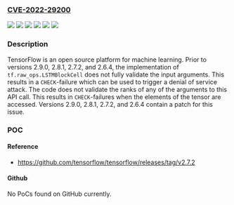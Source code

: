 ### [CVE-2022-29200](https://cve.mitre.org/cgi-bin/cvename.cgi?name=CVE-2022-29200)
![](https://img.shields.io/static/v1?label=Product&message=tensorflow&color=blue)
![](https://img.shields.io/static/v1?label=Version&message=%3C%202.6.4%20&color=brightgreen)
![](https://img.shields.io/static/v1?label=Version&message=%3E%3D%202.7.0rc0%2C%20%3C%202.7.2%20&color=brightgreen)
![](https://img.shields.io/static/v1?label=Version&message=%3E%3D%202.8.0rc0%2C%20%3C%202.8.1%20&color=brightgreen)
![](https://img.shields.io/static/v1?label=Version&message=%3E%3D%202.9.0rc0%2C%20%3C%202.9.0%20&color=brightgreen)
![](https://img.shields.io/static/v1?label=Vulnerability&message=CWE-20%3A%20Improper%20Input%20Validation&color=brightgreen)

### Description

TensorFlow is an open source platform for machine learning. Prior to versions 2.9.0, 2.8.1, 2.7.2, and 2.6.4, the implementation of `tf.raw_ops.LSTMBlockCell` does not fully validate the input arguments. This results in a `CHECK`-failure which can be used to trigger a denial of service attack. The code does not validate the ranks of any of the arguments to this API call. This results in `CHECK`-failures when the elements of the tensor are accessed. Versions 2.9.0, 2.8.1, 2.7.2, and 2.6.4 contain a patch for this issue.

### POC

#### Reference
- https://github.com/tensorflow/tensorflow/releases/tag/v2.7.2

#### Github
No PoCs found on GitHub currently.


